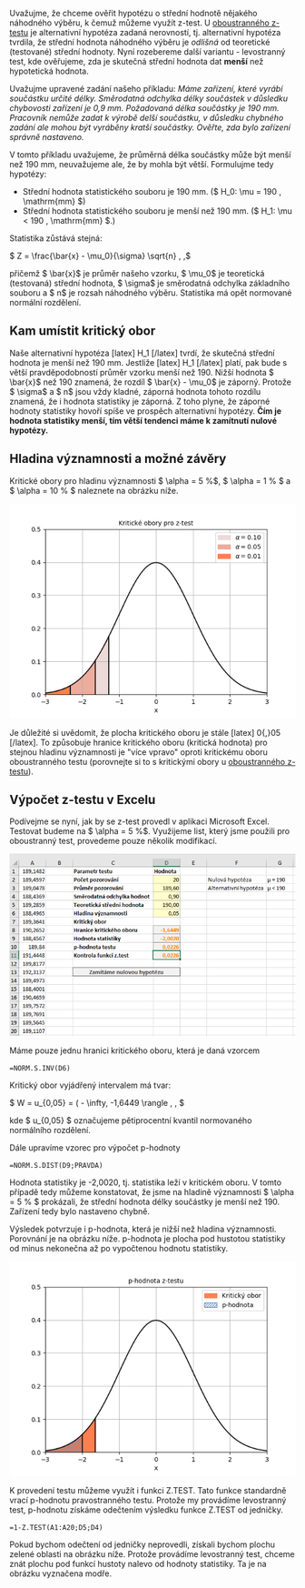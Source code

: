 Uvažujme, že chceme ověřit hypotézu o střední hodnotě nějakého náhodného výběru, k čemuž můžeme využít z-test. U [oboustranného z-testu](z-test.md) je alternativní hypotéza zadaná nerovností, tj. alternativní hypotéza tvrdila, že střední hodnota náhodného výběru je *odlišná* od teoretické (testované) střední hodnoty. Nyní rozebereme další variantu - levostranný test, kde ověřujeme, zda je skutečná střední hodnota dat **menší** než hypotetická hodnota.

Uvažujme upravené zadání našeho příkladu: *Máme zařízení, které vyrábí součástku určité délky. Směrodatná odchylka délky součástek v důsledku chybovosti zařízení je 0,9 mm. Požadovaná délka součástky je 190 mm. Pracovník nemůže zadat k výrobě delší součástku, v důsledku chybného zadání ale mohou být vyráběny kratší součástky. Ověřte, zda bylo zařízení správně nastaveno.*

V tomto příkladu uvažujeme, že průměrná délka součástky může být menší než 190 mm, neuvažujeme ale, že by mohla být větší. Formulujme tedy hypotézy:

* Střední hodnota statistického souboru je 190 mm. ($ H_0: \mu = 190 \, \mathrm{mm} $)
* Střední hodnota statistického souboru je menší než 190 mm. ($ H_1: \mu < 190 \, \mathrm{mm} $.)

Statistika zůstává stejná:

$ Z = \frac{\bar{x} - \mu_0}{\sigma} \sqrt{n} \, ,$

přičemž $ \bar{x}$ je průměr našeho vzorku, $ \mu_0$ je teoretická (testovaná) střední hodnota, $ \sigma$ je směrodatná odchylka základního souboru a $ n$ je rozsah náhodného výběru. Statistika má opět normované normální rozdělení.

##  Kam umístit kritický obor

Naše alternativní hypotéza [latex] H_1 [/latex] tvrdí, že skutečná střední hodnota je menší než 190 mm. Jestliže [latex] H_1 [/latex] platí, pak bude s větší pravděpodobností průměr vzorku menší než 190. Nižší hodnota $ \bar{x}$ než 190 znamená, že rozdíl $ \bar{x} - \mu_0$ je záporný. Protože $ \sigma$ a $ n$ jsou vždy kladné, záporná hodnota tohoto rozdílu znamená, že i hodnota statistiky je záporná. Z toho plyne, že záporné hodnoty statistiky hovoří spíše ve prospěch alternativní hypotézy. **Čím je hodnota statistiky menší, tím větší tendenci máme k zamítnutí nulové hypotézy.**

## Hladina významnosti a možné závěry

Kritické obory pro hladinu významnosti $ \alpha = 5 %$, $ \alpha = 1 % $ a $ \alpha = 10 % $ naleznete na obrázku níže.

![](media/z-test-levostranny/kritcke-obory.png)

Je důležité si uvědomit, že plocha kritického oboru je stále [latex] 0{,}05 [/latex]. To způsobuje hranice kritického oboru (kritická hodnota) pro stejnou hladinu významnosti je "více vpravo" oproti kritickému oboru oboustranného testu (porovnejte si to s kritickými obory u [oboustranného z-testu](z-test.md)).


## Výpočet z-testu v Excelu

Podívejme se nyní, jak by se z-test provedl v aplikaci Microsoft Excel. Testovat budeme na $ \alpha = 5 %$. Využijeme list, který jsme použili pro oboustranný test, provedeme pouze několik modifikací.


![z-test left](media/z-test-levostranny/z-test-left1.png)

Máme pouze jednu hranici kritického oboru, která je daná vzorcem

```
=NORM.S.INV(D6)
```

Kritický obor vyjádřený intervalem má tvar:

$ W = u_{0,05} = ( - \infty, -1,6449 \rangle \, , $


kde $ u_{0,05} $ označujeme pětiprocentní kvantil normovaného normálního rozdělení. 

Dále upravíme vzorec pro výpočet p-hodnoty

```
=NORM.S.DIST(D9;PRAVDA)
```

Hodnota statistiky je -2,0020, tj. statistika leží v kritickém oboru. V tomto případě tedy můžeme konstatovat, že jsme na hladině významnosti $ \alpha = 5 % $ prokázali, že střední hodnota délky součástky je menší než 190. Zařízení tedy bylo nastaveno chybně.

Výsledek potvrzuje i p-hodnota, která je nižší než hladina významnosti. Porovnání je na obrázku níže. p-hodnota je plocha pod hustotou statistiky od minus nekonečna až po vypočtenou hodnotu statistiky.

![](media/z-test-levostranny/p-hodnota.png)

K provedení testu můžeme využít i funkci Z.TEST. Tato funkce standardně vrací p-hodnotu pravostranného testu. Protože my provádíme levostranný test, p-hodnotu získáme odečtením výsledku funkce Z.TEST od jedničky.

```
=1-Z.TEST(A1:A20;D5;D4)
```

Pokud bychom odečtení od jedničky neprovedli, získali bychom plochu zelené oblasti na obrázku níže. Protože provádíme levostranný test, chceme znát plochu pod funkcí hustoty nalevo od hodnoty statistiky. Ta je na obrázku vyznačena modře.
